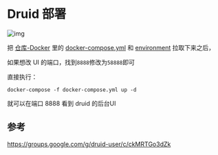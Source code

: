 # Druid 部署

![img](https://img-blog.csdnimg.cn/20200330134155803.png)



把 [仓库-Docker](https://github.com/apache/druid/tree/master/distribution/docker) 里的 [docker-compose.yml](https://github.com/apache/druid/blob/master/distribution/docker/docker-compose.yml)  和 [environment](https://github.com/apache/druid/blob/master/distribution/docker/environment) 拉取下来之后，

如果想改 UI 的端口，找到`8888`修改为`58888`即可

直接执行：

```
docker-compose -f docker-compose.yml up -d
```

就可以在端口 8888 看到 druid 的后台UI



## 参考

https://groups.google.com/g/druid-user/c/ckMRTGo3dZk
